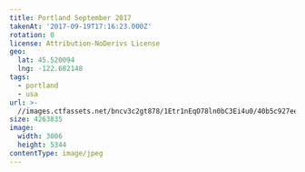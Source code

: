```yaml
---
title: Portland September 2017
takenAt: '2017-09-19T17:16:23.000Z'
rotation: 0
license: Attribution-NoDerivs License
geo:
  lat: 45.520094
  lng: -122.682148
tags:
  - portland
  - usa
url: >-
  //images.ctfassets.net/bncv3c2gt878/1Etr1nEqO78ln0bC3Ei4u0/40b5c927ee7b35deb2c5a5d0de254557/portland-september-2017_37316694461_o
size: 4263835
image:
  width: 3006
  height: 5344
contentType: image/jpeg
---
```


